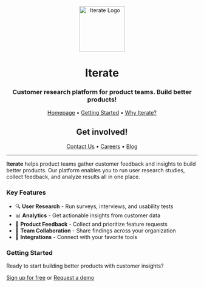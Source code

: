 <div align="center">
  <img src="https://www.iterate.com/_next/static/media/logo-plain.7602c959.svg" width="120" height="120" alt="Iterate Logo" />
  
  <h1>Iterate</h1>
  
  <h3>Customer research platform for product teams. Build better products!</h3>
  
  <p>
    <a href="https://iterate.com">Homepage</a> • 
    <a href="https://iterate.com/getting-started">Getting Started</a> • 
    <a href="https://iterate.com/why-iterate">Why Iterate?</a>
  </p>
  
  <h2>Get involved!</h2>
  
  <p>
    <a href="https://iterate.com/contact">Contact Us</a> • 
    <a href="https://iterate.com/careers">Careers</a> • 
    <a href="https://iterate.com/blog">Blog</a>
  </p>
</div>

<hr />

**Iterate** helps product teams gather customer feedback and insights to build better products.
Our platform enables you to run user research studies, collect feedback, and analyze results all in one place.

### Key Features

- 🔍 **User Research** - Run surveys, interviews, and usability tests
- 📊 **Analytics** - Get actionable insights from customer data
- 🚀 **Product Feedback** - Collect and prioritize feature requests
- 👥 **Team Collaboration** - Share findings across your organization
- 🔗 **Integrations** - Connect with your favorite tools

### Getting Started

Ready to start building better products with customer insights?

[Sign up for free](https://iterate.com/signup) or [Request a demo](https://iterate.com/demo)
